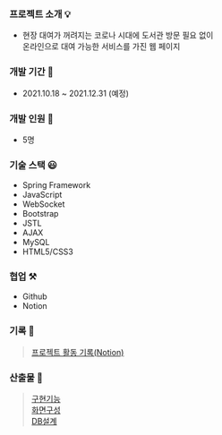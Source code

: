 
### 프로젝트 소개 💡
+ 현장 대여가 꺼려지는 코로나 시대에 도서관 방문 필요 없이<br>온라인으로 대여 가능한 서비스를 가진 웹 페이지

### 개발 기간 📆
+ 2021.10.18 ~ 2021.12.31 (예정)

### 개발 인원 👥
+ 5명

### 기술 스택 😃
+ Spring Framework
+ JavaScript
+ WebSocket
+ Bootstrap
+ JSTL
+ AJAX
+ MySQL
+ HTML5/CSS3

### 협업 ⚒
+ Github
+ Notion

### 기록 📝
> [프로젝트 활동 기록(Notion)](https://extreme-cobbler-417.notion.site/MarkBook_Project-d963bc9053f3464390a26f132f433adb)

### 산출물 🔎
> [구현기능]() <br>
> [화면구성]() <br>
> [DB설계]()

